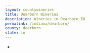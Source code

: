 ```yaml
---
layout: countywineries
title: Dearborn Wineries
description: Wineries in Dearborn IN
permalink: /indiana/dearborn/
county: dearborn
state: in
---
```

-
